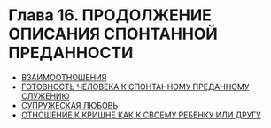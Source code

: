 # Глава 16. ПРОДОЛЖЕНИЕ ОПИСАНИЯ СПОНТАННОЙ ПРЕДАННОСТИ

- [ВЗАИМООТНОШЕНИЯ](116/11601.md)
- [ГОТОВНОСТЬ ЧЕЛОВЕКА К СПОНТАННОМУ ПРЕДАННОМУ СЛУЖЕНИЮ](116/11602.md)
- [СУПРУЖЕСКАЯ ЛЮБОВЬ](116/11603.md)
- [ОТНОШЕНИЕ К КРИШНЕ КАК К СВОЕМУ РЕБЕНКУ ИЛИ ДРУГУ](116/11604.md)
